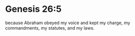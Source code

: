 # Genesis 26:5

because Abraham obeyed my voice and kept my charge, my commandments, my statutes, and my laws.
